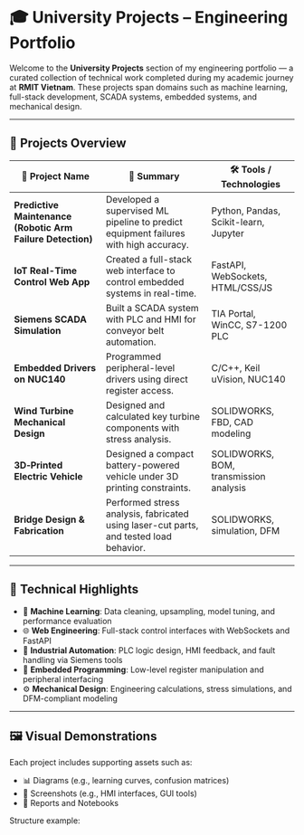 # 🎓 University Projects – Engineering Portfolio

Welcome to the **University Projects** section of my engineering portfolio — a curated collection of technical work completed during my academic journey at **RMIT Vietnam**. These projects span domains such as machine learning, full-stack development, SCADA systems, embedded systems, and mechanical design.

---

## 🧩 Projects Overview

| 📂 Project Name | 📝 Summary | 🛠️ Tools / Technologies |
|----------------|------------|--------------------------|
| **Predictive Maintenance (Robotic Arm Failure Detection)** | Developed a supervised ML pipeline to predict equipment failures with high accuracy. | Python, Pandas, Scikit-learn, Jupyter |
| **IoT Real-Time Control Web App** | Created a full-stack web interface to control embedded systems in real-time. | FastAPI, WebSockets, HTML/CSS/JS |
| **Siemens SCADA Simulation** | Built a SCADA system with PLC and HMI for conveyor belt automation. | TIA Portal, WinCC, S7-1200 PLC |
| **Embedded Drivers on NUC140** | Programmed peripheral-level drivers using direct register access. | C/C++, Keil uVision, NUC140 |
| **Wind Turbine Mechanical Design** | Designed and calculated key turbine components with stress analysis. | SOLIDWORKS, FBD, CAD modeling |
| **3D‑Printed Electric Vehicle** | Designed a compact battery-powered vehicle under 3D printing constraints. | SOLIDWORKS, BOM, transmission analysis |
| **Bridge Design & Fabrication** | Performed stress analysis, fabricated using laser-cut parts, and tested load behavior. | SOLIDWORKS, simulation, DFM |

---

## 🧠 Technical Highlights

- 🧮 **Machine Learning**: Data cleaning, upsampling, model tuning, and performance evaluation
- 🌐 **Web Engineering**: Full-stack control interfaces with WebSockets and FastAPI
- 🔌 **Industrial Automation**: PLC logic design, HMI feedback, and fault handling via Siemens tools
- 🧵 **Embedded Programming**: Low-level register manipulation and peripheral interfacing
- ⚙️ **Mechanical Design**: Engineering calculations, stress simulations, and DFM-compliant modeling

---

## 🖼️ Visual Demonstrations

Each project includes supporting assets such as:

- 📊 Diagrams (e.g., learning curves, confusion matrices)
- 📸 Screenshots (e.g., HMI interfaces, GUI tools)
- 🧾 Reports and Notebooks

Structure example:

